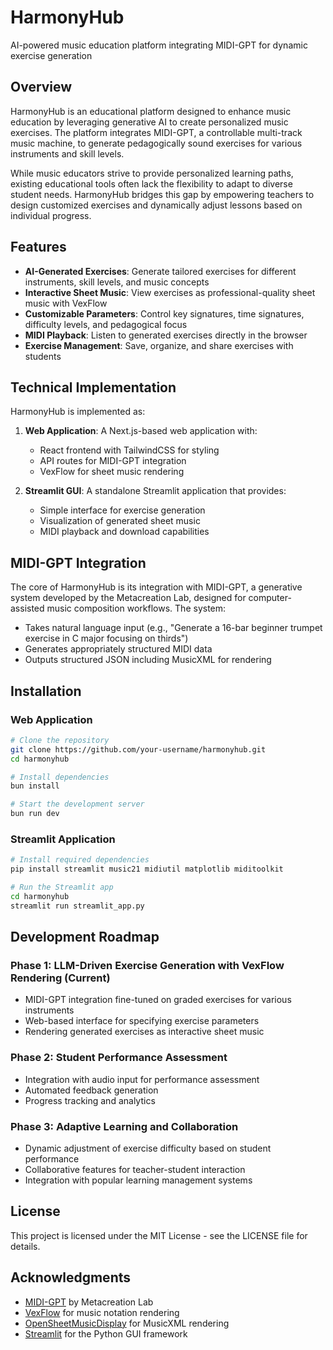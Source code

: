# HarmonyHub

AI-powered music education platform integrating MIDI-GPT for dynamic exercise generation

## Overview

HarmonyHub is an educational platform designed to enhance music education by leveraging generative AI to create personalized music exercises. The platform integrates MIDI-GPT, a controllable multi-track music machine, to generate pedagogically sound exercises for various instruments and skill levels.

While music educators strive to provide personalized learning paths, existing educational tools often lack the flexibility to adapt to diverse student needs. HarmonyHub bridges this gap by empowering teachers to design customized exercises and dynamically adjust lessons based on individual progress.

## Features

- **AI-Generated Exercises**: Generate tailored exercises for different instruments, skill levels, and music concepts
- **Interactive Sheet Music**: View exercises as professional-quality sheet music with VexFlow
- **Customizable Parameters**: Control key signatures, time signatures, difficulty levels, and pedagogical focus
- **MIDI Playback**: Listen to generated exercises directly in the browser
- **Exercise Management**: Save, organize, and share exercises with students

## Technical Implementation

HarmonyHub is implemented as:

1. **Web Application**: A Next.js-based web application with:
   - React frontend with TailwindCSS for styling
   - API routes for MIDI-GPT integration
   - VexFlow for sheet music rendering

2. **Streamlit GUI**: A standalone Streamlit application that provides:
   - Simple interface for exercise generation
   - Visualization of generated sheet music
   - MIDI playback and download capabilities

## MIDI-GPT Integration

The core of HarmonyHub is its integration with MIDI-GPT, a generative system developed by the Metacreation Lab, designed for computer-assisted music composition workflows. The system:

- Takes natural language input (e.g., "Generate a 16-bar beginner trumpet exercise in C major focusing on thirds")
- Generates appropriately structured MIDI data
- Outputs structured JSON including MusicXML for rendering

## Installation

### Web Application

```bash
# Clone the repository
git clone https://github.com/your-username/harmonyhub.git
cd harmonyhub

# Install dependencies
bun install

# Start the development server
bun run dev
```

### Streamlit Application

```bash
# Install required dependencies
pip install streamlit music21 midiutil matplotlib miditoolkit

# Run the Streamlit app
cd harmonyhub
streamlit run streamlit_app.py
```

## Development Roadmap

### Phase 1: LLM-Driven Exercise Generation with VexFlow Rendering (Current)

- MIDI-GPT integration fine-tuned on graded exercises for various instruments
- Web-based interface for specifying exercise parameters
- Rendering generated exercises as interactive sheet music

### Phase 2: Student Performance Assessment

- Integration with audio input for performance assessment
- Automated feedback generation
- Progress tracking and analytics

### Phase 3: Adaptive Learning and Collaboration

- Dynamic adjustment of exercise difficulty based on student performance
- Collaborative features for teacher-student interaction
- Integration with popular learning management systems

## License

This project is licensed under the MIT License - see the LICENSE file for details.

## Acknowledgments

- [MIDI-GPT](https://github.com/Metacreation-Lab/MIDI-GPT) by Metacreation Lab
- [VexFlow](https://github.com/0xfe/vexflow) for music notation rendering
- [OpenSheetMusicDisplay](https://github.com/opensheetmusicdisplay/opensheetmusicdisplay) for MusicXML rendering
- [Streamlit](https://streamlit.io/) for the Python GUI framework
